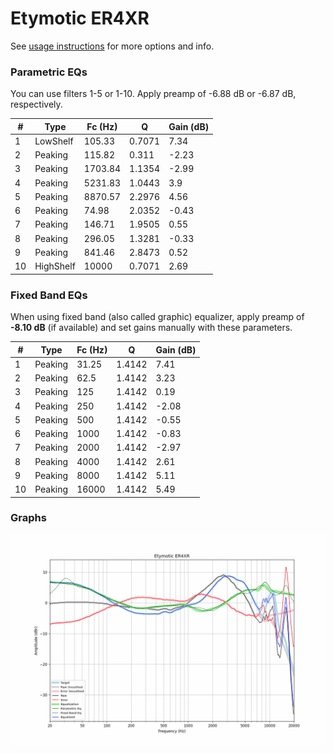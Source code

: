 # Etymotic ER4XR
See [usage instructions](https://github.com/jaakkopasanen/AutoEq#usage) for more options and info.

### Parametric EQs
You can use filters 1-5 or 1-10. Apply preamp of -6.88 dB or -6.87 dB, respectively.

|   # | Type      |   Fc (Hz) |      Q |   Gain (dB) |
|-----|-----------|-----------|--------|-------------|
|   1 | LowShelf  |    105.33 | 0.7071 |        7.34 |
|   2 | Peaking   |    115.82 | 0.311  |       -2.23 |
|   3 | Peaking   |   1703.84 | 1.1354 |       -2.99 |
|   4 | Peaking   |   5231.83 | 1.0443 |        3.9  |
|   5 | Peaking   |   8870.57 | 2.2976 |        4.56 |
|   6 | Peaking   |     74.98 | 2.0352 |       -0.43 |
|   7 | Peaking   |    146.71 | 1.9505 |        0.55 |
|   8 | Peaking   |    296.05 | 1.3281 |       -0.33 |
|   9 | Peaking   |    841.46 | 2.8473 |        0.52 |
|  10 | HighShelf |  10000    | 0.7071 |        2.69 |

### Fixed Band EQs
When using fixed band (also called graphic) equalizer, apply preamp of **-8.10 dB** (if available) and set gains manually with these parameters.

|   # | Type    |   Fc (Hz) |      Q |   Gain (dB) |
|-----|---------|-----------|--------|-------------|
|   1 | Peaking |     31.25 | 1.4142 |        7.41 |
|   2 | Peaking |     62.5  | 1.4142 |        3.23 |
|   3 | Peaking |    125    | 1.4142 |        0.19 |
|   4 | Peaking |    250    | 1.4142 |       -2.08 |
|   5 | Peaking |    500    | 1.4142 |       -0.55 |
|   6 | Peaking |   1000    | 1.4142 |       -0.83 |
|   7 | Peaking |   2000    | 1.4142 |       -2.97 |
|   8 | Peaking |   4000    | 1.4142 |        2.61 |
|   9 | Peaking |   8000    | 1.4142 |        5.11 |
|  10 | Peaking |  16000    | 1.4142 |        5.49 |

### Graphs
![](./Etymotic%20ER4XR.png)
